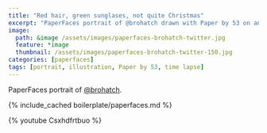 ```yaml
---
title: "Red hair, green sunglases, not quite Christmas"
excerpt: "PaperFaces portrait of @brohatch drawn with Paper by 53 on an iPad."
image: 
  path: &image /assets/images/paperfaces-brohatch-twitter.jpg 
  feature: *image
  thumbnail: /assets/images/paperfaces-brohatch-twitter-150.jpg
categories: [paperfaces]
tags: [portrait, illustration, Paper by 53, time lapse]
---
```


PaperFaces portrait of [@brohatch](https://twitter.com/brohatch).

{% include_cached boilerplate/paperfaces.md %}

{% youtube Csxhdfrtbuo %}
